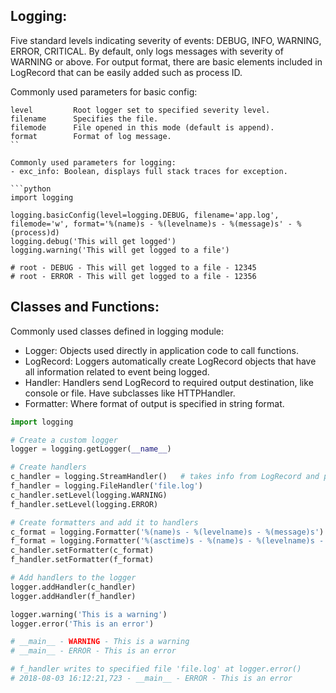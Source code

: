 ## Logging:
Five standard levels indicating severity of events: DEBUG, INFO, WARNING, ERROR, CRITICAL. By default, only logs messages with severity of WARNING or above. For output format, there are basic elements included in LogRecord that can be easily added such as process ID.

Commonly used parameters for basic config:
```
level         Root logger set to specified severity level.
filename      Specifies the file.
filemode      File opened in this mode (default is append).
format        Format of log message.
``

Commonly used parameters for logging:
- exc_info: Boolean, displays full stack traces for exception.

```python
import logging

logging.basicConfig(level=logging.DEBUG, filename='app.log', filemode='w', format='%(name)s - %(levelname)s - %(message)s' - %(process)d)
logging.debug('This will get logged')
logging.warning('This will get logged to a file')

# root - DEBUG - This will get logged to a file - 12345
# root - ERROR - This will get logged to a file - 12356
```

## Classes and Functions:
Commonly used classes defined in logging module:
- Logger: Objects used directly in application code to call functions.
- LogRecord: Loggers automatically create LogRecord objects that have all information related to event being logged.
- Handler: Handlers send LogRecord to required output destination, like console or file. Have subclasses like HTTPHandler.
- Formatter: Where format of output is specified in string format.

```python
import logging

# Create a custom logger
logger = logging.getLogger(__name__)

# Create handlers
c_handler = logging.StreamHandler()   # takes info from LogRecord and print to console
f_handler = logging.FileHandler('file.log')
c_handler.setLevel(logging.WARNING)
f_handler.setLevel(logging.ERROR)

# Create formatters and add it to handlers
c_format = logging.Formatter('%(name)s - %(levelname)s - %(message)s')
f_format = logging.Formatter('%(asctime)s - %(name)s - %(levelname)s - %(message)s')
c_handler.setFormatter(c_format)
f_handler.setFormatter(f_format)

# Add handlers to the logger
logger.addHandler(c_handler)
logger.addHandler(f_handler)

logger.warning('This is a warning')
logger.error('This is an error')

# __main__ - WARNING - This is a warning
# __main__ - ERROR - This is an error

# f_handler writes to specified file 'file.log' at logger.error()
# 2018-08-03 16:12:21,723 - __main__ - ERROR - This is an error
```
